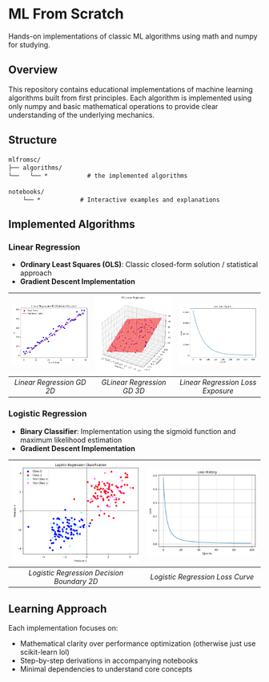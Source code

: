 # ML From Scratch

Hands-on implementations of classic ML algorithms using math and numpy for studying.

## Overview

This repository contains educational implementations of machine learning algorithms built from first principles. Each algorithm is implemented using only numpy and basic mathematical operations to provide clear understanding of the underlying mechanics.

## Structure

```
mlfromsc/
├── algorithms/
└──   └── *           # the implemented algorithms

notebooks/
    └── *           # Interactive examples and explanations
```

## Implemented Algorithms

### Linear Regression

- **Ordinary Least Squares (OLS)**: Classic closed-form solution / statistical approach
- **Gradient Descent Implementation**

| ![Linear Regression GD 2D](.images/linreg/2d.png) | ![Linear Regression GD 3D](.images/linreg/3d.png) | ![Linear Regression Loss Exposure](.images/linreg/loss.png) |
| :-----------------------------------------------: | :-----------------------------------------------: | :---------------------------------------------------------: |
|             _Linear Regression GD 2D_             |            _GLinear Regression GD 3D_             |              _Linear Regression Loss Exposure_              |

### Logistic Regression

- **Binary Classifier**: Implementation using the sigmoid function and maximum likelihood estimation
- **Gradient Descent Implementation**

| ![Logistic Regression Decision Boundary 2D](.images/logreg/2d.png) | ![Logistic Regression Loss Curve](.images/logreg/loss.png) |
| :----------------------------------------------------------------: | :--------------------------------------------------------: |
|             _Logistic Regression Decision Boundary 2D_             |              _Logistic Regression Loss Curve_              |

## Learning Approach

Each implementation focuses on:

- Mathematical clarity over performance optimization (otherwise just use scikit-learn lol)
- Step-by-step derivations in accompanying notebooks
- Minimal dependencies to understand core concepts
